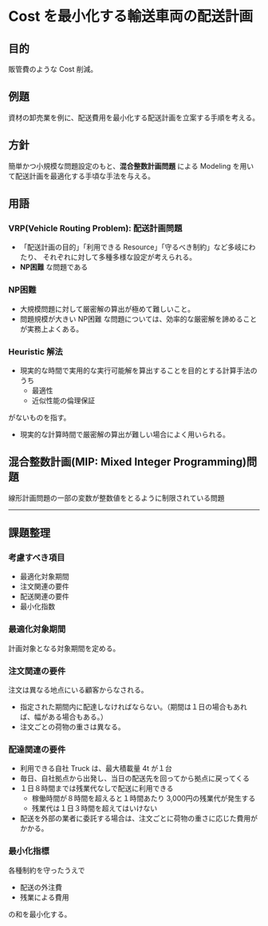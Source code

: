 # Cost を最小化する輸送車両の配送計画
## 目的
販管費のような Cost 削減。

## 例題
資材の卸売業を例に、配送費用を最小化する配送計画を立案する手順を考える。
## 方針
簡単かつ小規模な問題設定のもと、**混合整数計画問題** による Modeling を用いて配送計画を最適化する手頃な手法を与える。

## 用語
### VRP(Vehicle Routing Problem): 配送計画問題
- 「配送計画の目的」「利用できる Resource」「守るべき制約」など多岐にわたり、
それぞれに対して多種多様な設定が考えられる。
- **NP困難** な問題である

### NP困難
- 大規模問題に対して厳密解の算出が極めて難しいこと。
- 問題規模が大きい NP困難 な問題については、効率的な厳密解を諦めることが実務上よくある。

### Heuristic 解法
- 現実的な時間で実用的な実行可能解を算出することを目的とする計算手法のうち
  - 最適性
  - 近似性能の倫理保証  

がないものを指す。
- 現実的な計算時間で厳密解の算出が難しい場合によく用いられる。

## 混合整数計画(MIP: Mixed Integer Programming)問題
線形計画問題の一部の変数が整数値をとるように制限されている問題

---
## 課題整理
### 考慮すべき項目
- 最適化対象期間
- 注文関連の要件
- 配送関連の要件
- 最小化指数

### 最適化対象期間
計画対象となる対象期間を定める。

### 注文関連の要件
注文は異なる地点にいる顧客からなされる。
- 指定された期間内に配達しなければならない。（期間は１日の場合もあれば、幅がある場合もある。）
- 注文ごとの荷物の重さは異なる。

### 配達関連の要件
- 利用できる自社 Truck は、最大積載量 4t が１台
- 毎日、自社拠点から出発し、当日の配送先を回ってから拠点に戻ってくる
- １日８時間までは残業代なしで配送に利用できる
  - 稼働時間が８時間を超えると１時間あたり 3,000円の残業代が発生する
  - 残業代は１日３時間を超えてはいけない
- 配送を外部の業者に委託する場合は、注文ごとに荷物の重さに応じた費用がかかる。

### 最小化指標
各種制約を守ったうえで
- 配送の外注費
- 残業による費用

の和を最小化する。




